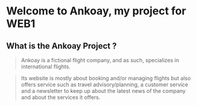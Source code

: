 # Welcome to Ankoay, my project for WEB1

## What is the Ankoay Project ?
>Ankoay is a fictional flight company, and as such, specializes in international flights.

>Its website is mostly about booking and/or managing flights but also offers service such as travel advisory/planning, a customer service and a newsletter to keep up about the latest news of the company and about the services it offers. 